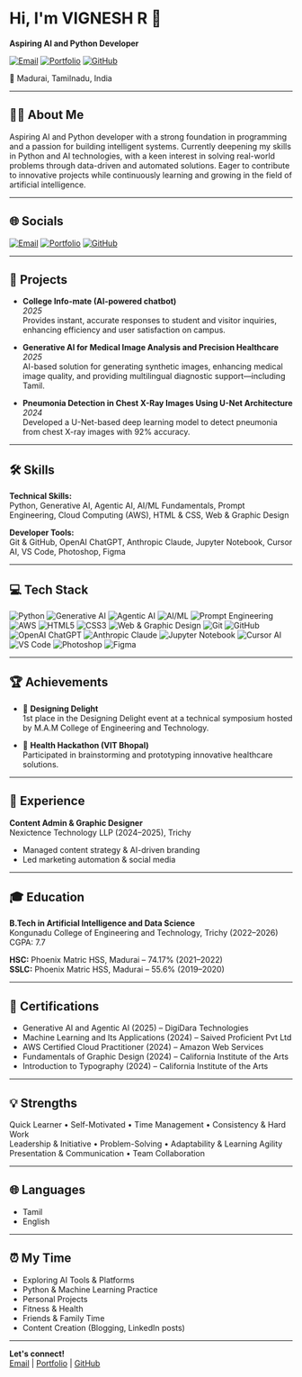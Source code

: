 # Hi, I'm VIGNESH R 👋

**Aspiring AI and Python Developer**

[![Email](https://img.shields.io/badge/Email-vigneshramamoorthy04@gmail.com-blue?style=flat&logo=gmail)](mailto:vigneshramamoorthy04@gmail.com)
[![Portfolio](https://img.shields.io/badge/Portfolio-vickyr.netlify.app-blue?style=flat&logo=netlify)](https://vickyr.netlify.app)
[![GitHub](https://img.shields.io/badge/GitHub-vickii20-blue?style=flat&logo=github)](https://github.com/vickii20)

📍 Madurai, Tamilnadu, India

---

## 👨‍💻 About Me

Aspiring AI and Python developer with a strong foundation in programming and a passion for building intelligent systems. Currently deepening my skills in Python and AI technologies, with a keen interest in solving real-world problems through data-driven and automated solutions. Eager to contribute to innovative projects while continuously learning and growing in the field of artificial intelligence.

---

## 🌐 Socials

[![Email](https://img.shields.io/badge/Email-vigneshramamoorthy04@gmail.com-blue?style=for-the-badge&logo=gmail)](mailto:vigneshramamoorthy04@gmail.com)
[![Portfolio](https://img.shields.io/badge/Portfolio-222222?style=for-the-badge&logo=About.me&logoColor=white)](https://vickyr.netlify.app)
[![GitHub](https://img.shields.io/badge/GitHub-181717?style=for-the-badge&logo=github)](https://github.com/vickii20)

---

## 🚀 Projects

- **College Info-mate (AI-powered chatbot)**  
  *2025*  
  Provides instant, accurate responses to student and visitor inquiries, enhancing efficiency and user satisfaction on campus.

- **Generative AI for Medical Image Analysis and Precision Healthcare**  
  *2025*  
  AI-based solution for generating synthetic images, enhancing medical image quality, and providing multilingual diagnostic support—including Tamil.

- **Pneumonia Detection in Chest X-Ray Images Using U-Net Architecture**  
  *2024*  
  Developed a U-Net-based deep learning model to detect pneumonia from chest X-ray images with 92% accuracy.

---

## 🛠️ Skills

**Technical Skills:**  
Python, Generative AI, Agentic AI, AI/ML Fundamentals, Prompt Engineering, Cloud Computing (AWS), HTML & CSS, Web & Graphic Design

**Developer Tools:**  
Git & GitHub, OpenAI ChatGPT, Anthropic Claude, Jupyter Notebook, Cursor AI, VS Code, Photoshop, Figma

---

## 💻 Tech Stack

![Python](https://img.shields.io/badge/Python-3776AB?style=for-the-badge&logo=python&logoColor=white)
![Generative AI](https://img.shields.io/badge/Generative%20AI-FFB300?style=for-the-badge&logo=openai&logoColor=white)
![Agentic AI](https://img.shields.io/badge/Agentic%20AI-00BFFF?style=for-the-badge&logo=autodesk&logoColor=white)
![AI/ML](https://img.shields.io/badge/AI%2FML%20Fundamentals-FF6F00?style=for-the-badge&logo=google&logoColor=white)
![Prompt Engineering](https://img.shields.io/badge/Prompt%20Engineering-8E44AD?style=for-the-badge&logo=prompt&logoColor=white)
![AWS](https://img.shields.io/badge/AWS-232F3E?style=for-the-badge&logo=amazon-aws&logoColor=white)
![HTML5](https://img.shields.io/badge/HTML5-E34F26?style=for-the-badge&logo=html5&logoColor=white)
![CSS3](https://img.shields.io/badge/CSS3-1572B6?style=for-the-badge&logo=css3&logoColor=white)
![Web & Graphic Design](https://img.shields.io/badge/Web%20%26%20Graphic%20Design-009688?style=for-the-badge&logo=adobe-creative-cloud&logoColor=white)
![Git](https://img.shields.io/badge/Git-F05032?style=for-the-badge&logo=git&logoColor=white)
![GitHub](https://img.shields.io/badge/GitHub-181717?style=for-the-badge&logo=github&logoColor=white)
![OpenAI ChatGPT](https://img.shields.io/badge/OpenAI%20ChatGPT-10A37F?style=for-the-badge&logo=openai&logoColor=white)
![Anthropic Claude](https://img.shields.io/badge/Anthropic%20Claude-FFB300?style=for-the-badge&logo=anthropic&logoColor=white)
![Jupyter Notebook](https://img.shields.io/badge/Jupyter%20Notebook-F37626?style=for-the-badge&logo=jupyter&logoColor=white)
![Cursor AI](https://img.shields.io/badge/Cursor%20AI-1A73E8?style=for-the-badge&logo=cursor&logoColor=white)
![VS Code](https://img.shields.io/badge/VS%20Code-007ACC?style=for-the-badge&logo=visual-studio-code&logoColor=white)
![Photoshop](https://img.shields.io/badge/Photoshop-31A8FF?style=for-the-badge&logo=adobe-photoshop&logoColor=white)
![Figma](https://img.shields.io/badge/Figma-F24E1E?style=for-the-badge&logo=figma&logoColor=white)

---

## 🏆 Achievements

- 🥇 **Designing Delight**  
  1st place in the Designing Delight event at a technical symposium hosted by M.A.M College of Engineering and Technology.

- 🏅 **Health Hackathon (VIT Bhopal)**  
  Participated in brainstorming and prototyping innovative healthcare solutions.

---

## 💼 Experience

**Content Admin & Graphic Designer**  
Nexictence Technology LLP (2024–2025), Trichy  
- Managed content strategy & AI-driven branding  
- Led marketing automation & social media

---

## 🎓 Education

**B.Tech in Artificial Intelligence and Data Science**  
Kongunadu College of Engineering and Technology, Trichy (2022–2026)  
CGPA: 7.7

**HSC:** Phoenix Matric HSS, Madurai – 74.17% (2021–2022)  
**SSLC:** Phoenix Matric HSS, Madurai – 55.6% (2019–2020)

---

## 📜 Certifications

- Generative AI and Agentic AI (2025) – DigiDara Technologies
- Machine Learning and Its Applications (2024) – Saived Proficient Pvt Ltd
- AWS Certified Cloud Practitioner (2024) – Amazon Web Services
- Fundamentals of Graphic Design (2024) – California Institute of the Arts
- Introduction to Typography (2024) – California Institute of the Arts

---

## 💡 Strengths

Quick Learner • Self-Motivated • Time Management • Consistency & Hard Work  
Leadership & Initiative • Problem-Solving • Adaptability & Learning Agility  
Presentation & Communication • Team Collaboration

---

## 🌐 Languages

- Tamil
- English

---

## ⏰ My Time

- Exploring AI Tools & Platforms
- Python & Machine Learning Practice
- Personal Projects
- Fitness & Health
- Friends & Family Time
- Content Creation (Blogging, LinkedIn posts)

---

**Let's connect!**  
[Email](mailto:vigneshramamoorthy04@gmail.com) | [Portfolio](https://vickyr.netlify.app) | [GitHub](https://github.com/vickii20) 